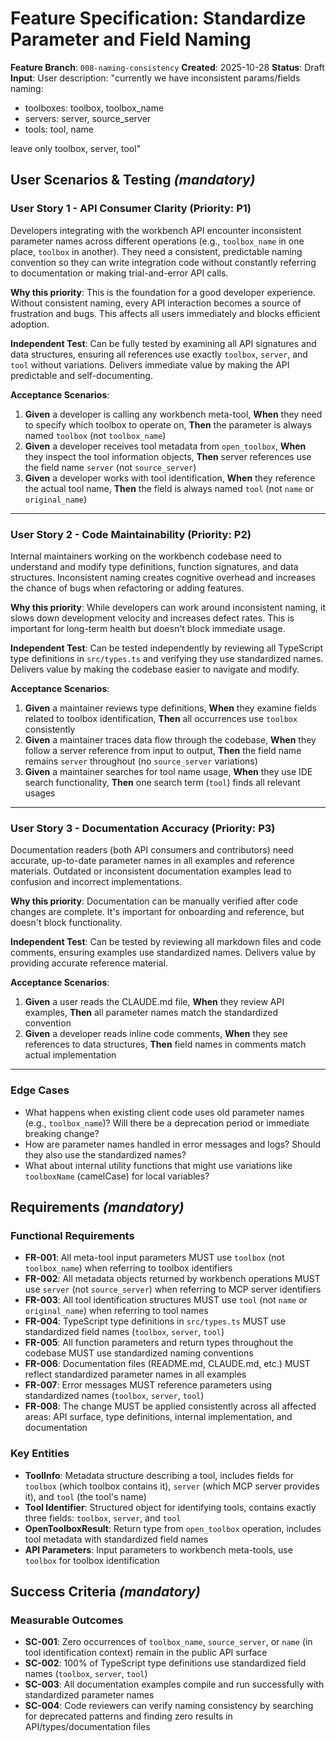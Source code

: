 # Feature Specification: Standardize Parameter and Field Naming

**Feature Branch**: `008-naming-consistency`
**Created**: 2025-10-28
**Status**: Draft
**Input**: User description: "currently we have inconsistent params/fields naming:
- toolboxes: toolbox, toolbox_name
- servers: server, source_server
- tools: tool, name

leave only toolbox, server, tool"

## User Scenarios & Testing *(mandatory)*

### User Story 1 - API Consumer Clarity (Priority: P1)

Developers integrating with the workbench API encounter inconsistent parameter names across different operations (e.g., `toolbox_name` in one place, `toolbox` in another). They need a consistent, predictable naming convention so they can write integration code without constantly referring to documentation or making trial-and-error API calls.

**Why this priority**: This is the foundation for a good developer experience. Without consistent naming, every API interaction becomes a source of frustration and bugs. This affects all users immediately and blocks efficient adoption.

**Independent Test**: Can be fully tested by examining all API signatures and data structures, ensuring all references use exactly `toolbox`, `server`, and `tool` without variations. Delivers immediate value by making the API predictable and self-documenting.

**Acceptance Scenarios**:

1. **Given** a developer is calling any workbench meta-tool, **When** they need to specify which toolbox to operate on, **Then** the parameter is always named `toolbox` (not `toolbox_name`)
2. **Given** a developer receives tool metadata from `open_toolbox`, **When** they inspect the tool information objects, **Then** server references use the field name `server` (not `source_server`)
3. **Given** a developer works with tool identification, **When** they reference the actual tool name, **Then** the field is always named `tool` (not `name` or `original_name`)

---

### User Story 2 - Code Maintainability (Priority: P2)

Internal maintainers working on the workbench codebase need to understand and modify type definitions, function signatures, and data structures. Inconsistent naming creates cognitive overhead and increases the chance of bugs when refactoring or adding features.

**Why this priority**: While developers can work around inconsistent naming, it slows down development velocity and increases defect rates. This is important for long-term health but doesn't block immediate usage.

**Independent Test**: Can be tested independently by reviewing all TypeScript type definitions in `src/types.ts` and verifying they use standardized names. Delivers value by making the codebase easier to navigate and modify.

**Acceptance Scenarios**:

1. **Given** a maintainer reviews type definitions, **When** they examine fields related to toolbox identification, **Then** all occurrences use `toolbox` consistently
2. **Given** a maintainer traces data flow through the codebase, **When** they follow a server reference from input to output, **Then** the field name remains `server` throughout (no `source_server` variations)
3. **Given** a maintainer searches for tool name usage, **When** they use IDE search functionality, **Then** one search term (`tool`) finds all relevant usages

---

### User Story 3 - Documentation Accuracy (Priority: P3)

Documentation readers (both API consumers and contributors) need accurate, up-to-date parameter names in all examples and reference materials. Outdated or inconsistent documentation examples lead to confusion and incorrect implementations.

**Why this priority**: Documentation can be manually verified after code changes are complete. It's important for onboarding and reference, but doesn't block functionality.

**Independent Test**: Can be tested by reviewing all markdown files and code comments, ensuring examples use standardized names. Delivers value by providing accurate reference material.

**Acceptance Scenarios**:

1. **Given** a user reads the CLAUDE.md file, **When** they review API examples, **Then** all parameter names match the standardized convention
2. **Given** a developer reads inline code comments, **When** they see references to data structures, **Then** field names in comments match actual implementation

---

### Edge Cases

- What happens when existing client code uses old parameter names (e.g., `toolbox_name`)? Will there be a deprecation period or immediate breaking change?
- How are parameter names handled in error messages and logs? Should they also use the standardized names?
- What about internal utility functions that might use variations like `toolboxName` (camelCase) for local variables?

## Requirements *(mandatory)*

### Functional Requirements

- **FR-001**: All meta-tool input parameters MUST use `toolbox` (not `toolbox_name`) when referring to toolbox identifiers
- **FR-002**: All metadata objects returned by workbench operations MUST use `server` (not `source_server`) when referring to MCP server identifiers
- **FR-003**: All tool identification structures MUST use `tool` (not `name` or `original_name`) when referring to tool names
- **FR-004**: TypeScript type definitions in `src/types.ts` MUST use standardized field names (`toolbox`, `server`, `tool`)
- **FR-005**: All function parameters and return types throughout the codebase MUST use standardized naming conventions
- **FR-006**: Documentation files (README.md, CLAUDE.md, etc.) MUST reflect standardized parameter names in all examples
- **FR-007**: Error messages MUST reference parameters using standardized names (`toolbox`, `server`, `tool`)
- **FR-008**: The change MUST be applied consistently across all affected areas: API surface, type definitions, internal implementation, and documentation

### Key Entities

- **ToolInfo**: Metadata structure describing a tool, includes fields for `toolbox` (which toolbox contains it), `server` (which MCP server provides it), and `tool` (the tool's name)
- **Tool Identifier**: Structured object for identifying tools, contains exactly three fields: `toolbox`, `server`, and `tool`
- **OpenToolboxResult**: Return type from `open_toolbox` operation, includes tool metadata with standardized field names
- **API Parameters**: Input parameters to workbench meta-tools, use `toolbox` for toolbox identification

## Success Criteria *(mandatory)*

### Measurable Outcomes

- **SC-001**: Zero occurrences of `toolbox_name`, `source_server`, or `name` (in tool identification context) remain in the public API surface
- **SC-002**: 100% of TypeScript type definitions use standardized field names (`toolbox`, `server`, `tool`)
- **SC-003**: All documentation examples compile and run successfully with standardized parameter names
- **SC-004**: Code reviewers can verify naming consistency by searching for deprecated patterns and finding zero results in API/types/documentation files
